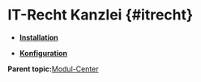 # IT-Recht Kanzlei {#itrecht}

-   **[Installation](7_4_3_1_Installation.md)**  

-   **[Konfiguration](7_4_3_2_Konfiguration.md)**  


**Parent topic:**[Modul-Center](7_4_Modul_Center.md)

